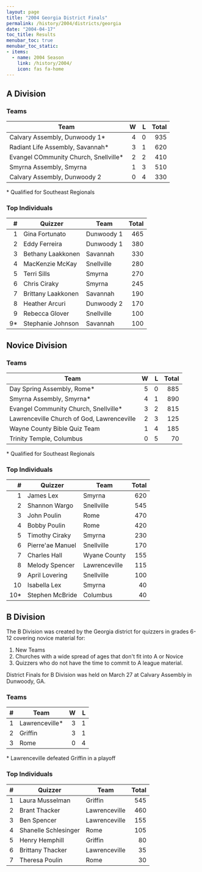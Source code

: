 ```yaml
---
layout: page
title: "2004 Georgia District Finals"
permalink: /history/2004/districts/georgia
date: "2004-04-17"
toc_title: Results
menubar_toc: true
menubar_toc_static:
- items:
  - name: 2004 Season
    link: /history/2004/
    icon: fas fa-home
---
```


## A Division

### Teams

| Team                                  |    W |    L | Total |
| ------------------------------------- | ---: | ---: | ----: |
| Calvary Assembly, Dunwoody 1*         |    4 |    0 |   935 |
| Radiant Life Assembly, Savannah*      |    3 |    1 |   620 |
| Evangel COmmunity Church, Snellville* |    2 |    2 |   410 |
| Smyrna Assembly, Smyrna               |    1 |    3 |   510 |
| Calvary Assembly, Dunwoody 2          |    0 |    4 |   330 |

\*  Qualified for Southeast Regionals

### Top Individuals

|    # | Quizzer            | Team       | Total |
| ---: | ------------------ | ---------- | ----: |
|    1 | Gina Fortunato     | Dunwoody 1 |   465 |
|    2 | Eddy Ferreira      | Dunwoody 1 |   380 |
|    3 | Bethany Laakkonen  | Savannah   |   330 |
|    4 | MacKenzie McKay    | Snellville |   280 |
|    5 | Terri Sills        | Smyrna     |   270 |
|    6 | Chris Ciraky       | Smyrna     |   245 |
|    7 | Brittany Laakkonen | Savannah   |   190 |
|    8 | Heather Arcuri     | Dunwoody 2 |   170 |
|    9 | Rebecca Glover     | Snellville |   100 |
|   9* | Stephanie Johnson  | Savannah   |   100 |

## Novice Division

### Teams

| Team                                       |    W |    L | Total |
| ------------------------------------------ | ---: | ---: | ----: |
| Day Spring Assembly, Rome*                 |    5 |    0 |   885 |
| Smyrna Assembly, Smyrna*                   |    4 |    1 |   890 |
| Evangel Community Church, Snellville*      |    3 |    2 |   815 |
| Lawrenceville Church of God, Lawrenceville |    2 |    3 |   125 |
| Wayne County Bible Quiz Team               |    1 |    4 |   185 |
| Trinity Temple, Columbus                   |    0 |    5 |    70 |

\*  Qualified for Southeast Regionals

### Top Individuals

|    # | Quizzer          | Team          | Total |
| ---: | ---------------- | ------------- | ----: |
|    1 | James Lex        | Smyrna        |   620 |
|    2 | Shannon Wargo    | Snellville    |   545 |
|    3 | John Poulin      | Rome          |   470 |
|    4 | Bobby Poulin     | Rome          |   420 |
|    5 | Timothy Ciraky   | Smyrna        |   230 |
|    6 | Pierre'ae Manuel | Snellville    |   170 |
|    7 | Charles Hall     | Wyane County  |   155 |
|    8 | Melody Spencer   | Lawrenceville |   115 |
|    9 | April Lovering   | Snellville    |   100 |
|   10 | Isabella Lex     | Smyrna        |    40 |
|  10* | Stephen McBride  | Columbus      |    40 |

## B Division

The B Division was created by the Georgia district for quizzers in grades 6-12 covering novice material for:
1. New Teams
2. Churches with a wide spread of ages that don't fit into A or Novice
3. Quizzers who do not have the time to commit to A league material.

District Finals for B Division was held on March 27 at Calvary Assembly in Dunwoody, GA.

### Teams

|    # | Team           |    W |    L |
| ---: | -------------- | ---: | ---: |
|    1 | Lawrenceville* |    3 |    1 |
|    2 | Griffin        |    3 |    1 |
|    3 | Rome           |    0 |    4 |

\* Lawrenceville defeated Griffin in a playoff

### Top Individuals

|    # | Quizzer              | Team          | Total |
| ---: | -------------------- | ------------- | ----: |
|    1 | Laura Musselman      | Griffin       |   545 |
|    2 | Brant Thacker        | Lawrenceville |   460 |
|    3 | Ben Spencer          | Lawrenceville |   155 |
|    4 | Shanelle Schlesinger | Rome          |   105 |
|    5 | Henry Hemphill       | Griffin       |    80 |
|    6 | Brittany Thacker     | Lawrenceville |    35 |
|    7 | Theresa Poulin       | Rome          |    30 |


